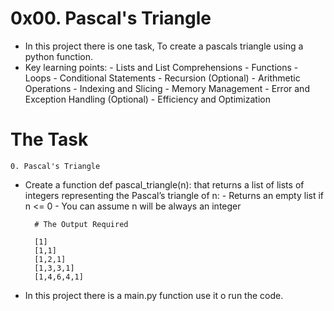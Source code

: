  # 0x00. Pascal's Triangle

- In this project there is one task, To create a pascals triangle using a python function.
- Key learning points:
        - Lists and List Comprehensions
        - Functions
        - Loops
        - Conditional Statements
        - Recursion (Optional)
        - Arithmetic Operations
        - Indexing and Slicing
        - Memory Management
        - Error and Exception Handling (Optional)
        - Efficiency and Optimization
 # The Task

    0. Pascal's Triangle
- Create a function def pascal_triangle(n): that returns a list of lists of integers representing the Pascal’s triangle of n:
        - Returns an empty list if n <= 0
        - You can assume n will be always an integer

        # The Output Required

        [1]
        [1,1]
        [1,2,1]
        [1,3,3,1]
        [1,4,6,4,1]

 - In this project there is a main.py function use it o run the code.
 